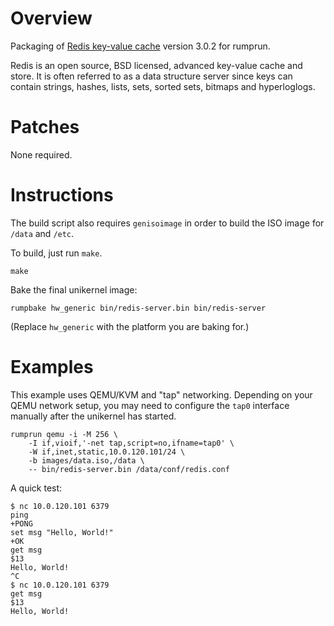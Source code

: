 Overview
========

Packaging of [Redis key-value cache](http://redis.io) version 3.0.2
for rumprun.

Redis is an open source, BSD licensed, advanced key-value cache
and store. It is often referred to as a data structure server
since keys can contain strings, hashes, lists, sets, sorted sets,
bitmaps and hyperloglogs.

Patches
=======

None required.

Instructions
============

The build script also requires `genisoimage` in order to build the ISO image
for `/data` and `/etc`.

To build, just run `make`.

```
make
```

Bake the final unikernel image:
```
rumpbake hw_generic bin/redis-server.bin bin/redis-server
```

(Replace `hw_generic` with the platform you are baking for.)

Examples
========

This example uses QEMU/KVM and "tap" networking. Depending on your QEMU network
setup, you may need to configure the `tap0` interface manually after the
unikernel has started.

````
rumprun qemu -i -M 256 \
    -I if,vioif,'-net tap,script=no,ifname=tap0' \
    -W if,inet,static,10.0.120.101/24 \
    -b images/data.iso,/data \
    -- bin/redis-server.bin /data/conf/redis.conf
````

A quick test:

```
$ nc 10.0.120.101 6379
ping
+PONG
set msg "Hello, World!"
+OK
get msg
$13
Hello, World!
^C
$ nc 10.0.120.101 6379
get msg
$13
Hello, World!
```
